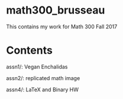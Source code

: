 # math300_brusseau
This contains my work for Math 300 Fall 2017

# Contents
assn1/: Vegan Enchalidas 

assn2/: replicated math image

assn4/: LaTeX and Binary HW

